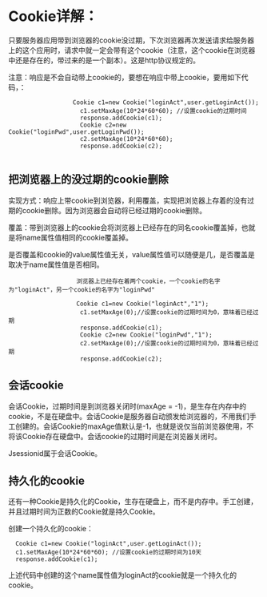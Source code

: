 # Cookie详解：

只要服务器应用带到浏览器的cookie没过期，下次浏览器再次发送请求给服务器上的这个应用时，请求中就一定会带有这个cookie（注意，这个cookie在浏览器中还是存在的，带过来的是一个副本）。这是http协议规定的。

注意：响应是不会自动带上cookie的，要想在响应中带上cookie，要用如下代码，：

```
				  Cookie c1=new Cookie("loginAct",user.getLoginAct());
                    c1.setMaxAge(10*24*60*60); //设置cookie的过期时间
                    response.addCookie(c1);
                    Cookie c2=new Cookie("loginPwd",user.getLoginPwd());
                    c2.setMaxAge(10*24*60*60);
                    response.addCookie(c2);
                    
```



## 把浏览器上的没过期的cookie删除

实现方式：响应上带cookie到浏览器，利用覆盖，实现把浏览器上存着的没有过期的cookie删除。因为浏览器会自动将已经过期的cookie删除。

覆盖：带到浏览器上的cookie会将浏览器上已经存在的同名cookie覆盖掉，也就是将name属性值相同的cookie覆盖掉。

是否覆盖和cookie的value属性值无关，value属性值可以随便是几，是否覆盖是取决于name属性值是否相同。

```
  				   浏览器上已经存在着两个cookie，一个cookie的名字为"loginAct"，另一个cookie的名字为"loginPwd"
  				   
  				   Cookie c1=new Cookie("loginAct","1");
                    c1.setMaxAge(0);//设置cookie的过期时间为0，意味着已经过期
                    response.addCookie(c1);
                    Cookie c2=new Cookie("loginPwd","1");
                    c2.setMaxAge(0);//设置cookie的过期时间为0，意味着已经过期
                    response.addCookie(c2);
```



## 会话cookie

会话Cookie，过期时间是到浏览器关闭时(maxAge = -1)，是生存在内存中的cookie，不是在硬盘中。会话Cookie是服务器自动颁发给浏览器的，不用我们手工创建的。会话Cookie的maxAge值默认是-1，也就是说仅当前浏览器使用，不将该Cookie存在硬盘中。会话cookie的过期时间是在浏览器关闭时。

Jsessionid属于会话Cookie。



## 持久化的cookie

还有一种Cookie是持久化的Cookie，生存在硬盘上，而不是内存中。手工创建，并且过期时间为正数的Cookie就是持久Cookie。

创建一个持久化的cookie：

```
  Cookie c1=new Cookie("loginAct",user.getLoginAct());
  c1.setMaxAge(10*24*60*60); //设置cookie的过期时间为10天
  response.addCookie(c1);

```

  上述代码中创建的这个name属性值为loginAct的cookie就是一个持久化的cookie。
